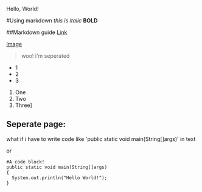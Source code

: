 Hello, World!

#Using markdown
  *this is italic*
  **BOLD**
  
##Markdown guide
[Link](https://www.markdownguide.org/getting-started/)

[Image](cse15limg.png)

> woo! i'm seperated

* 1
* 2
* 3

1. One
2. Two
3. Three]

Seperate page:
---
what if i have to write code like 'public static void main(String[]args)' in text

or

```
#A code block!
public static void main(String[]args)
{
  System.out.println("Hello World!");
}
```
